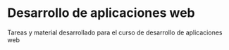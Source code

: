 # Desarrollo de aplicaciones web
Tareas y material desarrollado para el curso de desarrollo de aplicaciones web
